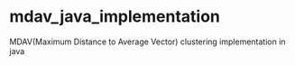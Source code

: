 # mdav_java_implementation
MDAV(Maximum Distance to Average Vector) clustering implementation in java
